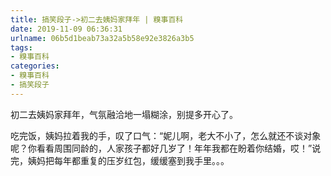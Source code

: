 ```yaml
---
title: 搞笑段子->初二去姨妈家拜年 | 糗事百科
date: 2019-11-09 06:36:31
urlname: 06b5d1beab73a32a5b58e92e3826a3b5
tags: 
- 糗事百科
categories:
- 糗事百科
- 搞笑段子
---
```

初二去姨妈家拜年，气氛融洽地一塌糊涂，别提多开心了。

吃完饭，姨妈拉着我的手，叹了口气：“妮儿啊，老大不小了，怎么就还不谈对象呢？你看看周围同龄的，人家孩子都好几岁了！年年我都在盼着你结婚，哎！”说完，姨妈把每年都重复的压岁红包，缓缓塞到我手里。。。


